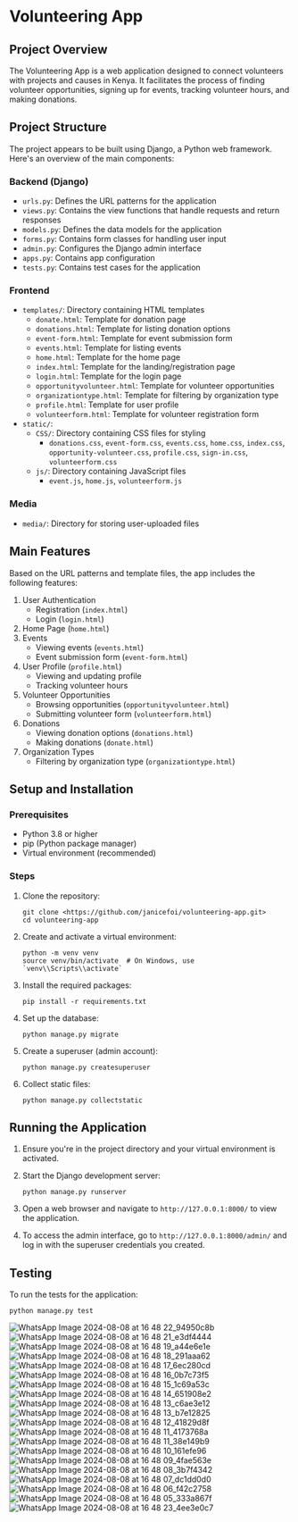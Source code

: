 # Volunteering App

## Project Overview

The Volunteering App is a web application designed to connect volunteers with projects and causes in Kenya. It facilitates the process of finding volunteer opportunities, signing up for events, tracking volunteer hours, and making donations.

## Project Structure

The project appears to be built using Django, a Python web framework. Here's an overview of the main components:

### Backend (Django)

- `urls.py`: Defines the URL patterns for the application
- `views.py`: Contains the view functions that handle requests and return responses
- `models.py`: Defines the data models for the application
- `forms.py`: Contains form classes for handling user input
- `admin.py`: Configures the Django admin interface
- `apps.py`: Contains app configuration
- `tests.py`: Contains test cases for the application

### Frontend

- `templates/`: Directory containing HTML templates
    - `donate.html`: Template for donation page
    - `donations.html`: Template for listing donation options
    - `event-form.html`: Template for event submission form
    - `events.html`: Template for listing events
    - `home.html`: Template for the home page
    - `index.html`: Template for the landing/registration page
    - `login.html`: Template for the login page
    - `opportunityvolunteer.html`: Template for volunteer opportunities
    - `organizationtype.html`: Template for filtering by organization type
    - `profile.html`: Template for user profile
    - `volunteerform.html`: Template for volunteer registration form
- `static/`:
    - `CSS/`: Directory containing CSS files for styling
        - `donations.css`, `event-form.css`, `events.css`, `home.css`, `index.css`, `opportunity-volunteer.css`, `profile.css`, `sign-in.css`, `volunteerform.css`
    - `js/`: Directory containing JavaScript files
        - `event.js`, `home.js`, `volunteerform.js`

### Media

- `media/`: Directory for storing user-uploaded files

## Main Features

Based on the URL patterns and template files, the app includes the following features:

1. User Authentication
    - Registration (`index.html`)
    - Login (`login.html`)
2. Home Page (`home.html`)
3. Events
    - Viewing events (`events.html`)
    - Event submission form (`event-form.html`)
4. User Profile (`profile.html`)
    - Viewing and updating profile
    - Tracking volunteer hours
5. Volunteer Opportunities
    - Browsing opportunities (`opportunityvolunteer.html`)
    - Submitting volunteer form (`volunteerform.html`)
6. Donations
    - Viewing donation options (`donations.html`)
    - Making donations (`donate.html`)
7. Organization Types
    - Filtering by organization type (`organizationtype.html`)

## Setup and Installation

### Prerequisites

- Python 3.8 or higher
- pip (Python package manager)
- Virtual environment (recommended)

### Steps

1. Clone the repository:
    
    ```
    git clone <https://github.com/janicefoi/volunteering-app.git>
    cd volunteering-app
    
    ```
    
2. Create and activate a virtual environment:
    
    ```
    python -m venv venv
    source venv/bin/activate  # On Windows, use `venv\\Scripts\\activate`
    
    ```
    
3. Install the required packages:
    
    ```
    pip install -r requirements.txt
    
    ```
    
4. Set up the database:
    
    ```
    python manage.py migrate
    
    ```
    
5. Create a superuser (admin account):
    
    ```
    python manage.py createsuperuser
    
    ```
    
6. Collect static files:
    
    ```
    python manage.py collectstatic
    
    ```
    

## Running the Application

1. Ensure you're in the project directory and your virtual environment is activated.
2. Start the Django development server:
    
    ```
    python manage.py runserver
    
    ```
    
3. Open a web browser and navigate to `http://127.0.0.1:8000/` to view the application.
4. To access the admin interface, go to `http://127.0.0.1:8000/admin/` and log in with the superuser credentials you created.

## Testing

To run the tests for the application:

```
python manage.py test

```
![WhatsApp Image 2024-08-08 at 16 48 22_94950c8b](https://github.com/user-attachments/assets/67f8dc35-4689-475e-9031-9664687ab6a7)
![WhatsApp Image 2024-08-08 at 16 48 21_e3df4444](https://github.com/user-attachments/assets/23714133-9da8-46fc-b7c5-19aebacd8e76)
![WhatsApp Image 2024-08-08 at 16 48 19_a44e6e1e](https://github.com/user-attachments/assets/8bc071b3-529e-4f69-8155-5e1bc343d4fe)
![WhatsApp Image 2024-08-08 at 16 48 18_291aaa62](https://github.com/user-attachments/assets/ee733dad-36c4-4cc7-afb6-aa1810f25814)
![WhatsApp Image 2024-08-08 at 16 48 17_6ec280cd](https://github.com/user-attachments/assets/10948555-11d1-400f-8a6e-e721639dcd1f)
![WhatsApp Image 2024-08-08 at 16 48 16_0b7c73f5](https://github.com/user-attachments/assets/23bc8a31-f885-448c-88e7-a1487e1a9579)
![WhatsApp Image 2024-08-08 at 16 48 15_1c69a53c](https://github.com/user-attachments/assets/d1233879-2b06-4d5d-8333-4c888bd1d6eb)
![WhatsApp Image 2024-08-08 at 16 48 14_651908e2](https://github.com/user-attachments/assets/f71cc952-c1a8-4b70-a931-3a2435194a3f)
![WhatsApp Image 2024-08-08 at 16 48 13_c6ae3e12](https://github.com/user-attachments/assets/81de1545-45bb-45e2-a499-861c6b62c7e5)
![WhatsApp Image 2024-08-08 at 16 48 13_b7e12825](https://github.com/user-attachments/assets/7b34627c-5033-41be-9533-cbe1cdd00b8e)
![WhatsApp Image 2024-08-08 at 16 48 12_41829d8f](https://github.com/user-attachments/assets/750580f4-e7c6-4a12-afe8-985787365333)
![WhatsApp Image 2024-08-08 at 16 48 11_4173768a](https://github.com/user-attachments/assets/c5b3923d-a722-4a23-be9e-9f4ed6ec347a)
![WhatsApp Image 2024-08-08 at 16 48 11_38e149b9](https://github.com/user-attachments/assets/8883de34-4403-4b28-8a33-77e93f720aad)
![WhatsApp Image 2024-08-08 at 16 48 10_161efe96](https://github.com/user-attachments/assets/edfef8c9-b104-4e9e-9524-1860caf7d3d2)
![WhatsApp Image 2024-08-08 at 16 48 09_4fae563e](https://github.com/user-attachments/assets/1d7cbf80-0340-42eb-9504-9d4e976d15d2)
![WhatsApp Image 2024-08-08 at 16 48 08_3b7f4342](https://github.com/user-attachments/assets/5d060805-1fda-4aad-b112-811f88359cd3)
![WhatsApp Image 2024-08-08 at 16 48 07_dc1dd0d0](https://github.com/user-attachments/assets/64550529-55d0-49f8-9a1d-0d3dbc447448)
![WhatsApp Image 2024-08-08 at 16 48 06_f42c2758](https://github.com/user-attachments/assets/38ad12d5-b084-4682-b23d-36579be730b9)
![WhatsApp Image 2024-08-08 at 16 48 05_333a867f](https://github.com/user-attachments/assets/937b01ed-cf72-4a19-bb12-18c40a235016)
![WhatsApp Image 2024-08-08 at 16 48 23_4ee3e0c7](https://github.com/user-attachments/assets/abbc58f6-3bfb-40c2-880c-32bee4b33f45)


